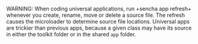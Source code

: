 WARNING: When coding universal applications, run +sencha app refresh+
whenever you create, rename, move or delete a source file. The refresh 
causes the microloader to determine source file locations. Universal
apps are trickier than previous apps, because a given class may have its source
in either the toolkit folder or in the shared `app` folder.

